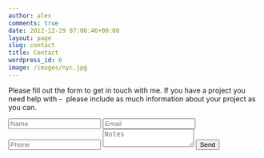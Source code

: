 ```yaml
---
author: alex
comments: true
date: 2012-12-29 07:00:46+00:00
layout: page
slug: contact
title: Contact
wordpress_id: 6
image: /images/nyc.jpg
---
```


Please fill out the form to get in touch with me. If you have a project you need help with -  please include as much information about your project as you can.

<form>
  <input placeholder="Name" />
  <input type="email" placeholder="Email" />
  <input placeholder="Phone" />
  <textarea placeholder="Notes"></textarea>
  <input type="submit" value="Send">
</form>
